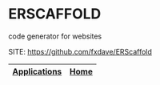 # ERSCAFFOLD
 
 code generator for websites
 
 SITE: https://github.com/fxdave/ERScaffold

 | [Applications](https://portable-linux-apps.github.io/apps.html) | [Home](https://portable-linux-apps.github.io)
 | --- | --- |
